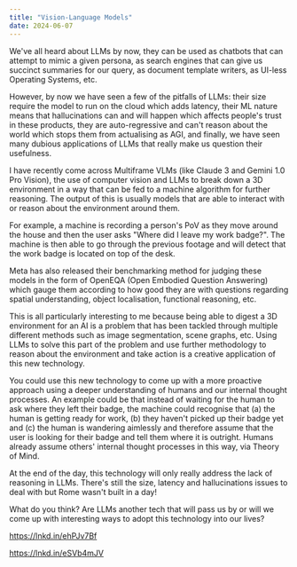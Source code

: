 ```yaml
---
title: "Vision-Language Models"
date: 2024-06-07
---
```

We've all heard about LLMs by now, they can be used as chatbots that can attempt to mimic a given persona, as search engines that can give us succinct summaries for our query, as document template writers, as UI-less Operating Systems, etc.
 
However, by now we have seen a few of the pitfalls of LLMs: their size require the model to run on the cloud which adds latency, their ML nature means that hallucinations can and will happen which affects people's trust in these products, they are auto-regressive and can't reason about the world which stops them from actualising as AGI, and finally, we have seen many dubious applications of LLMs that really make us question their usefulness.
 
I have recently come across Multiframe VLMs (like Claude 3 and Gemini 1.0 Pro Vision), the use of computer vision and LLMs to break down a 3D environment in a way that can be fed to a machine algorithm for further reasoning. The output of this is usually models that are able to interact with or reason about the environment around them.
 
For example, a machine is recording a person's PoV as they move around the house and then the user asks "Where did I leave my work badge?". The machine is then able to go through the previous footage and will detect that the work badge is located on top of the desk.
 
Meta has also released their benchmarking method for judging these models in the form of OpenEQA (Open Embodied Question Answering) which gauge them according to how good they are with questions regarding spatial understanding, object localisation, functional reasoning, etc.
 
This is all particularly interesting to me because being able to digest a 3D environment for an AI is a problem that has been tackled through multiple different methods such as image segmentation, scene graphs, etc. Using LLMs to solve this part of the problem and use further methodology to reason about the environment and take action is a creative application of this new technology.
 
You could use this new technology to come up with a more proactive approach using a deeper understanding of humans and our internal thought processes. An example could be that instead of waiting for the human to ask where they left their badge, the machine could recognise that (a) the human is getting ready for work, (b) they haven't picked up their badge yet and (c) the human is wandering aimlessly and therefore assume that the user is looking for their badge and tell them where it is outright. Humans already assume others' internal thought processes in this way, via Theory of Mind.
 
At the end of the day, this technology will only really address the lack of reasoning in LLMs. There's still the size, latency and hallucinations issues to deal with but Rome wasn't built in a day!
 
What do you think? Are LLMs another tech that will pass us by or will we come up with interesting ways to adopt this technology into our lives?

https://lnkd.in/ehPJv7Bf

https://lnkd.in/eSVb4mJV